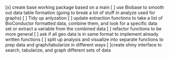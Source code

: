 [x] create base working package based on a main
[ ] use Biobase to smooth out data table formation (going to break a lot of stuff in analyze used for graphs)
[ ] Tidy up anlyzation
[ ] update extraction functions to take a list of BioConductor formatted data, combine them, and look for a specific data set or extract a variable from the combined data
[ ] refactor functions to be more general
    [ ] ask if all geo data is in same format to implement already written functions
    [ ] split up analysis and visualize into separate functions to prep data and graph/tabularize in different ways
[ ]create shiny interface to search, tabularize, and graph different sets of data
